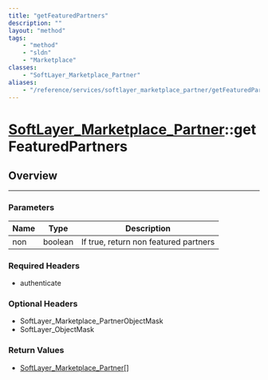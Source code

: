 ```yaml
---
title: "getFeaturedPartners"
description: ""
layout: "method"
tags:
    - "method"
    - "sldn"
    - "Marketplace"
classes:
    - "SoftLayer_Marketplace_Partner"
aliases:
    - "/reference/services/softlayer_marketplace_partner/getFeaturedPartners"
---
```

# [SoftLayer_Marketplace_Partner](/reference/services/SoftLayer_Marketplace_Partner)::getFeaturedPartners





## Overview 


-----

### Parameters 
|Name | Type | Description |
| --- | --- | --- |
|non| boolean| If true, return non featured partners|


### Required Headers
* authenticate


### Optional Headers
* SoftLayer_Marketplace_PartnerObjectMask
* SoftLayer_ObjectMask

### Return Values
* <a href='/reference/datatypes/SoftLayer_Marketplace_Partner'>SoftLayer_Marketplace_Partner[] </a>




